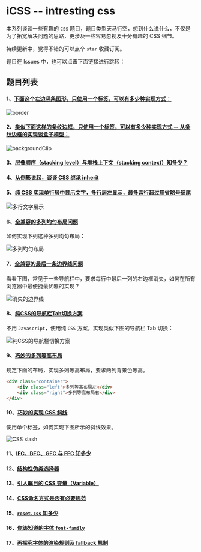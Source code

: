 # iCSS -- intresting css

本系列谈谈一些有趣的 `CSS` 题目，题目类型天马行空，想到什么说什么，不仅是为了拓宽解决问题的思路，更涉及一些容易忽视及十分有趣的 CSS 细节。

持续更新中，觉得不错的可以点个 `star` 收藏订阅。

题目在 Issues 中，也可以点击下面链接进行跳转：


## 题目列表

#### 1、[下面这个左边竖条图形，只使用一个标签，可以有多少种实现方式：](https://github.com/chokcoco/iCSS/issues/1)

![border](http://images.cnblogs.com/cnblogs_com/coco1s/881614/o_border.png)

#### 2、[类似下面这样的条纹边框，只使用一个标签，可以有多少种实现方式 -- 从条纹边框的实现谈盒子模型：](https://github.com/chokcoco/iCSS/issues/1)

![backgroundClip](http://images.cnblogs.com/cnblogs_com/coco1s/881614/o_backgroundClip.png)

#### 3、[层叠顺序（stacking level）与堆栈上下文（stacking context）知多少？](https://github.com/chokcoco/iCSS/issues/1)

#### 4、[从倒影说起，谈谈 CSS 继承 inherit](https://github.com/chokcoco/iCSS/issues/1)

#### 5、[纯 CSS 实现单行居中显示文字，多行居左显示，最多两行超过用省略号结尾](https://github.com/chokcoco/iCSS/issues/1)

![多行文字展示](http://images.cnblogs.com/cnblogs_com/coco1s/881614/o_center.png)

#### 6、[全兼容的多列均匀布局问题](https://github.com/chokcoco/iCSS/issues/2)

如何实现下列这种多列均匀布局：

![多列均匀布局](http://images2015.cnblogs.com/blog/608782/201607/608782-20160713180644092-236763328.png)

#### 7、[全兼容的最后一条边界线问题](https://github.com/chokcoco/iCSS/issues/2)

看看下图，常见于一些导航栏中，要求每行中最后一列的右边框消失，如何在所有浏览器中最便捷最优雅的实现？

![消失的边界线](http://images.cnblogs.com/cnblogs_com/coco1s/881614/o_disappear.png)

#### 8、[纯CSS的导航栏Tab切换方案](https://github.com/chokcoco/iCSS/issues/2)

不用 `Javascript`，使用纯 `CSS` 方案，实现类似下图的导航栏 Tab 切换：

![纯CSS的导航栏切换方案](http://images2015.cnblogs.com/blog/608782/201610/608782-20161013103036328-1395095905.gif)

#### 9、[巧妙的多列等高布局](https://github.com/chokcoco/iCSS/issues/2)

规定下面的布局，实现多列等高布局，要求两列背景色等高。

``` HTML
<div class="container">
    <div class="left">多列等高布局左</div> 
    <div class="right">多列等高布局右</div>
</div>
```

#### 10、[巧妙的实现 CSS 斜线](https://github.com/chokcoco/iCSS/issues/2)

使用单个标签，如何实现下图所示的斜线效果。

![CSS slash](http://images2015.cnblogs.com/blog/608782/201611/608782-20161103132531986-482520887.png)

#### 11、[IFC、BFC、GFC 与 FFC 知多少](https://github.com/chokcoco/iCSS/issues/5)

#### 12、[结构性伪类选择器](https://github.com/chokcoco/iCSS/issues/5)

#### 13、[引人瞩目的 CSS 变量（Variable）](https://github.com/chokcoco/iCSS/issues/5)

#### 14、[CSS命名方式是否有必要规范](https://github.com/chokcoco/iCSS/issues/5)

#### 15、[`reset.css` 知多少 ](https://github.com/chokcoco/iCSS/issues/5)

#### 16、[你该知道的字体 `font-family`](https://github.com/chokcoco/iCSS/issues/6)

#### 17、[再探究字体的渲染规则及 fallback 机制](https://github.com/chokcoco/iCSS/issues/7)
